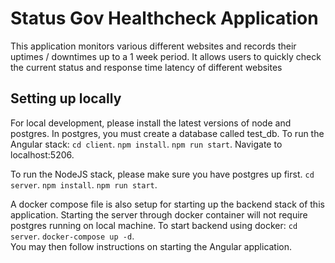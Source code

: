 # Status Gov Healthcheck Application
This application monitors various different websites and records their uptimes / downtimes up to
a 1 week period. It allows users to quickly check the current status and response time latency of
different websites

## Setting up locally
For local development, please install the latest versions of node and postgres. In postgres, you must create
a database called test_db.
To run the Angular stack:
`cd client`. 
`npm install`. 
`npm run start`. 
Navigate to localhost:5206. 

To run the NodeJS stack, please make sure you have postgres up first.
`cd server`. 
`npm install`. 
`npm run start`. 

A docker compose file is also setup for starting up the backend stack of this application. Starting the server
through docker container will not require postgres running on local machine. To start backend using docker:
`cd server`. 
`docker-compose up -d`.  
You may then follow instructions on starting the Angular application.
